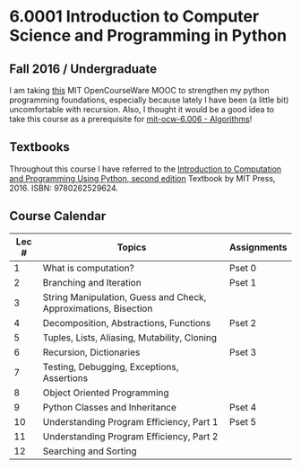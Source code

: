 # 6.0001 Introduction to Computer Science and Programming in Python

## Fall 2016 / Undergraduate
I am taking [this]() MIT OpenCourseWare MOOC to strengthen my python programming foundations, especially because lately I have been (a little bit) uncomfortable with recursion. Also, I thought it would be a good idea to take this course as a prerequisite for [mit-ocw-6.006 - Algorithms](https://github.com/keivalya/mit-ocw-6006)!

## Textbooks
Throughout this course I have referred to the [
Introduction to Computation and Programming Using Python, second edition](https://mitpress.mit.edu/9780262529624/introduction-to-computation-and-programming-using-python/) Textbook by MIT Press, 2016. ISBN: 9780262529624.

## Course Calendar

| **Lec #** | **Topics**                                    | **Assignments**               |
|-----------|-----------------------------------------------|--------------------------------|
| 1         | What is computation?                         | Pset 0               |
| 2         | Branching and Iteration                      | Pset 1               |
| 3         | String Manipulation, Guess and Check, Approximations, Bisection |                   |
| 4         | Decomposition, Abstractions, Functions       | Pset 2               |
| 5         | Tuples, Lists, Aliasing, Mutability, Cloning |                    |
| 6         | Recursion, Dictionaries                      | Pset 3               |
| 7         | Testing, Debugging, Exceptions, Assertions   |           |
| 8         | Object Oriented Programming                  |                                |
| 9         | Python Classes and Inheritance               | Pset 4   |
| 10        | Understanding Program Efficiency, Part 1     | Pset 5   |
| 11        | Understanding Program Efficiency, Part 2     |                                |
| 12        | Searching and Sorting                        |         |
